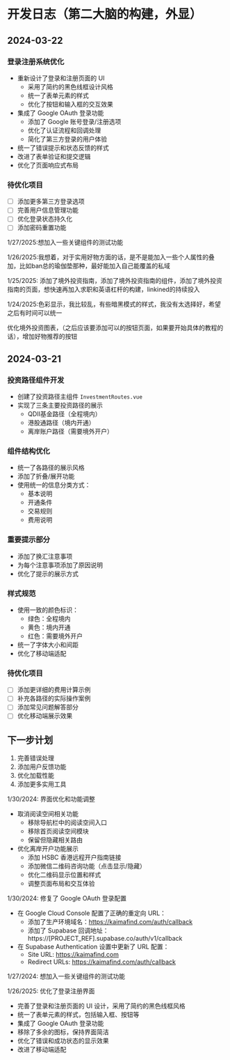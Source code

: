 # 开发日志（第二大脑的构建，外显）

## 2024-03-22

### 登录注册系统优化
- 重新设计了登录和注册页面的 UI
  - 采用了简约的黑色线框设计风格
  - 统一了表单元素的样式
  - 优化了按钮和输入框的交互效果
- 集成了 Google OAuth 登录功能
  - 添加了 Google 账号登录/注册选项
  - 优化了认证流程和回调处理
  - 简化了第三方登录的用户体验
- 统一了错误提示和状态反馈的样式
- 改进了表单验证和提交逻辑
- 优化了页面响应式布局

### 待优化项目
- [ ] 添加更多第三方登录选项
- [ ] 完善用户信息管理功能
- [ ] 优化登录状态持久化
- [ ] 添加密码重置功能

1/27/2025:想加入一些关键组件的测试功能

1/26/2025:我想着，对于实用好物方面的话，是不是能加入一些个人属性的叠加，比如ban总的瑜伽垫那种，最好能加入自己能覆盖的私域

1/25/2025: 添加了境外投资指南，添加了境外投资指南的组件，添加了境外投资指南的页面，想快速再加入求职和英语杠杆的构建，linkined的持续投入


1/24/2025:色彩显示，我比较乱，有些暗黑模式的样式，我没有太选择好，希望之后有时间可以统一


优化境外投资图表，（之后应该要添加可以的按钮页面，如果要开始具体的教程的话），增加好物推荐的按钮



## 2024-03-21

### 投资路径组件开发
- 创建了投资路径主组件 `InvestmentRoutes.vue`
- 实现了三条主要投资路径的展示
  - QDII基金路径（全程境内）
  - 港股通路径（境内开通）
  - 离岸账户路径（需要境外开户）

### 组件结构优化
- 统一了各路径的展示风格
- 添加了折叠/展开功能
- 使用统一的信息分类方式：
  - 基本说明
  - 开通条件
  - 交易规则
  - 费用说明

### 重要提示部分
- 添加了换汇注意事项
- 为每个注意事项添加了原因说明
- 优化了提示的展示方式

### 样式规范
- 使用一致的颜色标识：
  - 绿色：全程境内
  - 黄色：境内开通
  - 红色：需要境外开户
- 统一了字体大小和间距
- 优化了移动端适配

### 待优化项目
- [ ] 添加更详细的费用计算示例
- [ ] 补充各路径的实际操作案例
- [ ] 添加常见问题解答部分
- [ ] 优化移动端展示效果

## 下一步计划
1. 完善错误处理
2. 添加用户反馈功能
3. 优化加载性能
4. 添加更多实用工具

1/30/2024: 界面优化和功能调整
- 取消阅读空间相关功能
  - 移除导航栏中的阅读空间入口
  - 移除首页阅读空间模块
  - 保留但隐藏相关路由
- 优化离岸开户功能展示
  - 添加 HSBC 香港远程开户指南链接
  - 添加微信二维码咨询功能（点击显示/隐藏）
  - 优化二维码显示位置和样式
  - 调整页面布局和交互体验

1/30/2024: 修复了 Google OAuth 登录配置
- 在 Google Cloud Console 配置了正确的重定向 URL：
  - 添加了生产环境域名：https://kaimafind.com/auth/callback
  - 添加了 Supabase 回调地址：https://[PROJECT_REF].supabase.co/auth/v1/callback
- 在 Supabase Authentication 设置中更新了 URL 配置：
  - Site URL: https://kaimafind.com
  - Redirect URLs: https://kaimafind.com/auth/callback

1/27/2024: 想加入一些关键组件的测试功能

1/26/2025: 优化了登录注册界面
- 完善了登录和注册页面的 UI 设计，采用了简约的黑色线框风格
- 统一了表单元素的样式，包括输入框、按钮等
- 集成了 Google OAuth 登录功能
- 移除了多余的图标，保持界面简洁
- 优化了错误和成功状态的显示效果
- 改进了移动端适配 